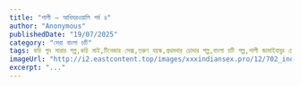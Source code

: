 ```yaml
---
title: "শালী – আধিঘরওয়ালি পর্ব ৪"
author: "Anonymous"
publishedDate: "19/07/2025"
category: "সেরা বাংলা চটি"
tags: কচি গুদ মারার গল্প,কচি মাই,টিনেজার সেক্স,তরুণ বয়স্ক,প্রথমবার চোদার গল্প,বাংলা চটি গল্প,শালী জামাইবাবুর চোদন কাহিনী,কচি গুদ মারার গল্প,কচি মাই,টিনেজার সেক্স,তরুণ বয়স্ক,প্রথমবার চোদার গল্প,বাংলা চটি গল্প,শালী জামাইবাবুর চোদন কাহিনী,কচি গুদ মারার গল্প,কচি মাই,টিনেজার সেক্স,তরুণ বয়স্ক,প্রথমবার চোদার গল্প,বাংলা চটি গল্প,শালী জামাইবাবুর চোদন কাহিনী,কচি গুদ মারার গল্প,কচি মাই,টিনেজার সেক্স,তরুণ বয়স্ক,প্রথমবার চোদার গল্প,বাংলা চটি গল্প,শালী জামাইবাবুর চোদন কাহিনী,তরুণ বয়স্ক,পারিবারিক সেক্স,বেঙ্গলি সেক্স চটি,গুদ চাটা,গুদ মারা,তরুণ বয়স্ক,পরকিয়া চুদাচুদির গল্প,বাংলা পানু গল্প,কচি গুদ মারার গল্প,তরুণ বয়স্ক,পারিবারিক সেক্স,বাংলা চটি গল্প,গুদ মারা,পরকিয়া চুদাচুদির গল্প,পরিপক্ক চুদাচুদির গল্প,পোঁদ মারার গল্প,প্রতিবেশী,বেঙ্গলি সেক্স চটি,গুদ মারা,পরকিয়া চুদাচুদির গল্প,পরিপক্ক চুদাচুদির গল্প,পোঁদ মারার গল্প,প্রতিবেশী,বেঙ্গলি সেক্স চটি,গুদ মারা,পরকিয়া চুদাচুদির গল্প,পরিপক্ক চুদাচুদির গল্প,পোঁদ মারার গল্প,প্রতিবেশী,বেঙ্গলি সেক্স চটি,দেওরের চোদা খাওয়া,পারিবারিক সেক্স,বেঙ্গলি পর্ন স্টোরি,বৌদি চোদার গল্প,গুদ মারা,পরকিয়া চুদাচুদির গল্প,পরিপক্ক চুদাচুদির গল্প,পোঁদ মারার গল্প,প্রতিবেশী,বেঙ্গলি সেক্স চটি,গুদ মারা,পরকিয়া চুদাচুদির গল্প,পরিপক্ক চুদাচুদির গল্প,পোঁদ মারার গল্প,প্রতিবেশী,বেঙ্গলি সেক্স চটি,গুদ মারা,পরকিয়া চুদাচুদির গল্প,পরিপক্ক চুদাচুদির গল্প,পোঁদ মারার গল্প,প্রতিবেশী,বেঙ্গলি সেক্স চটি,গুদ মারা,পরকিয়া চুদাচুদির গল্প,পরিপক্ক চুদাচুদির গল্প,পোঁদ মারার গল্প,প্রতিবেশী,বেঙ্গলি সেক্স চটি
imageUrl: "http://i2.eastcontent.top/images/xxxindiansex.pro/12/702_indian.jpg"
excerpt: "..."
---
```



